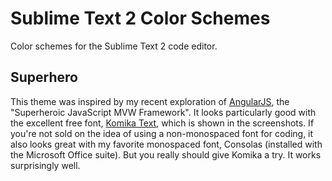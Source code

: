 # Sublime Text 2 Color Schemes

Color schemes for the Sublime Text 2 code editor.

## Superhero

This theme was inspired by my recent exploration of [AngularJS](http://angularjs.org/), the "Superheroic JavaScript MVW Framework". It looks particularly good with the excellent free font, [Komika Text](http://www.fontsquirrel.com/fonts/Komika-Text), which is shown in the screenshots. If you're not sold on the idea of using a non-monospaced font for coding, it also looks great with my favorite monospaced font, Consolas (installed with the Microsoft Office suite). But you really should give Komika a try. It works surprisingly well.
